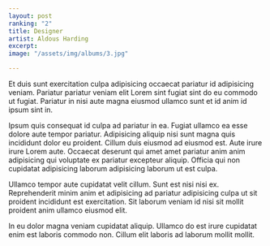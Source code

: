 ```yaml
---
layout: post
ranking: "2"
title: Designer
artist: Aldous Harding
excerpt: 
image: "/assets/img/albums/3.jpg"

---
```

Et duis sunt exercitation culpa adipisicing occaecat pariatur id adipisicing veniam. Pariatur pariatur veniam elit Lorem sint fugiat sint do eu commodo ut fugiat. Pariatur in nisi aute magna eiusmod ullamco sunt et id anim id ipsum sint in.

Ipsum quis consequat id culpa ad pariatur in ea. Fugiat ullamco ea esse dolore aute tempor pariatur. Adipisicing aliquip nisi sunt magna quis incididunt dolor eu proident. Cillum duis eiusmod ad eiusmod est. Aute irure irure Lorem aute. Occaecat deserunt qui amet amet pariatur anim anim adipisicing qui voluptate ex pariatur excepteur aliquip. Officia qui non cupidatat adipisicing laborum adipisicing laborum ut est culpa.

Ullamco tempor aute cupidatat velit cillum. Sunt est nisi nisi ex. Reprehenderit minim anim et adipisicing ad pariatur adipisicing culpa ut sit proident incididunt est exercitation. Sit laborum veniam id nisi sit mollit proident anim ullamco eiusmod elit.

In eu dolor magna veniam cupidatat aliquip. Ullamco do est irure cupidatat enim est laboris commodo non. Cillum elit laboris ad laborum mollit mollit.